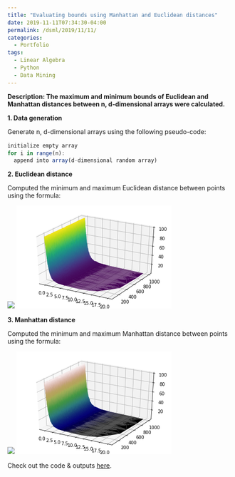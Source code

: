 ```yaml
---
title: "Evaluating bounds using Manhattan and Euclidean distances"
date: 2019-11-11T07:34:30-04:00
permalink: /dsml/2019/11/11/
categories:
  - Portfolio
tags:
  - Linear Algebra
  - Python
  - Data Mining
---
```

**Description: The maximum and minimum bounds of Euclidean and Manhattan distances between n, d-dimensional arrays were calculated.**

**1. Data generation**

Generate n, d-dimensional arrays using the following pseudo-code:

```javascript
initialize empty array
for i in range(n):
  append into array(d-dimensional random array)
```

**2. Euclidean distance**

Computed the minimum and maximum Euclidean distance between points using the formula:

<img src="https://latex.codecogs.com/gif.latex?Euclidean=\sqrt{d_{i}^{2}-d_{j}^{2}}"/> 

<img src="/assets/images/advanced-data-mining/Euclidean.png?raw=true"/>

**3. Manhattan distance**

Computed the minimum and maximum Manhattan distance between points using the formula:

<img src="https://latex.codecogs.com/gif.latex?Manhattan=|d_{i}-d_{j}|"/>

<img src="/assets/images/advanced-data-mining/Manhattan.png?raw=true"/>

Check out the code & outputs [here](https://github.com/Advaitiyer/advanced-data-mining/tree/master/HW1).

